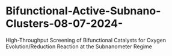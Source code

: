 # Bifunctional-Active-Subnano-Clusters-08-07-2024-
High-Throughput Screening of Bifunctional Catalysts for Oxygen Evolution/Reduction Reaction at the Subnanometer Regime

